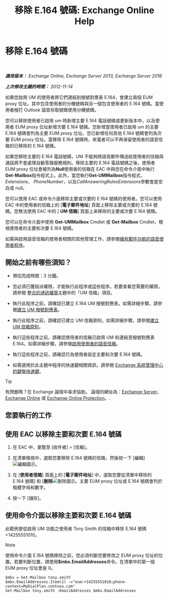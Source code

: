 ﻿---
title: '移除 E.164 號碼: Exchange Online Help'
TOCTitle: 移除 E.164 號碼
ms:assetid: 17941918-7dc5-41a0-b540-09f2f907362b
ms:mtpsurl: https://technet.microsoft.com/zh-tw/library/JJ662759(v=EXCHG.150)
ms:contentKeyID: 50553941
ms.date: 05/23/2018
mtps_version: v=EXCHG.150
ms.translationtype: MT
---

# 移除 E.164 號碼

 

_**適用版本：** Exchange Online, Exchange Server 2013, Exchange Server 2016_

_**上次修改主題的時間：** 2012-11-14_

如果您啟用 UM 的使用者將它們連結到撥號對應表 E.164，會建立兩個 EUM proxy 位址。其中包含使用者的分機號碼與另一個包含使用者的 E.164 號碼。當使用者撥打 Outlook 語音存取號碼使用分機號碼。

您可以移除使用者已啟用 um 時新增主要 E.164 電話號碼或更新版本中，以及使用者 EUM proxy 位址新增次要 E.164 號碼。您新增當使用者已啟用 um 的主要 E.164 號碼會列為主要 EUM proxy 位址。您已新增任何其他 E.164 號碼會列為次要 EUM proxy 位址。當移除 E.164 號碼時，來電者可以不再保留使用者的語音信箱的已移除的 E.164 號碼。

如果您移除主要的 E.164 電話號碼，UM 不能夠將語音郵件傳送給使用者的信箱與通話將不會處理自動答錄服務規則。移除主要的 E.164 電話號碼之後，使用者 EUM proxy 位址會被列為**Null**使用者的信箱在 EAC 中與您在命令介面中執行**Get-Mailbox**指令程式上。此外，當您執行**Get-UMMailbox**指令程式， *Extensions*、 *PhoneNumber*，以及*CallAnsweringRulesExtensions*參數會是空白或 null。

您可以使用 EAC 或命令介面移除主要或次要的 E.164 號碼的使用者。您可以使用 EAC 中的使用者的信箱上的 \[**電子郵件地址**\] 頁面上移除主要或次要的 E.164 號碼。您無法使用 EAC 中的 \[ **UM 信箱**\] 頁面上来移除的主要或次要 E.164 號碼。

您可以在命令介面中使用 **Get-UMMailbox** Cmdlet 或 **Get-Mailbox** Cmdlet，檢視使用者的主要和次要 E.164 號碼。

如需與啟用語音信箱的使用者相關的其他管理工作，請參閱[擁有郵件功能的語音使用者程序](voice-mail-enabled-user-procedures-exchange-2013-help.md)。

## 開始之前有哪些須知？

  - 預估完成時間：3 分鐘。

  - 您必須已獲指派權限，才能執行此程序或這些程序。若要查看您需要的權限，請參閱 [整合的通訊權限](unified-messaging-permissions-exchange-2013-help.md)主題中的「UM 信箱」項目。

  - 執行此程序之前，請確認已建立 E.164 UM 撥號對應表。如需詳細步驟，請參閱[建立 UM 撥號對應表](https://docs.microsoft.com/zh-tw/exchange/voice-mail-unified-messaging/connect-voice-mail-system/create-um-dial-plan)。

  - 執行此程序之前，請確認已建立 UM 信箱原則。如需詳細步驟，請參閱[建立 UM 信箱原則](https://docs.microsoft.com/zh-tw/exchange/voice-mail-unified-messaging/set-up-voice-mail/create-um-mailbox-policy)。

  - 執行這些程序之前，請確認使用者的信箱已啟用 UM 和連結至撥號對應表 E.164。如需詳細步驟，請參閱[啟用使用者的語音信箱](https://docs.microsoft.com/zh-tw/exchange/voice-mail-unified-messaging/set-up-voice-mail/enable-a-user-for-voice-mail)。

  - 執行這些程序之前，請確認已為使用者設定主要和次要 E.164 號碼。

  - 如需適用於此主題中程序的快速鍵相關資訊，請參閱 [Exchange 系統管理中心的鍵盤快速鍵](keyboard-shortcuts-in-the-exchange-admin-center-exchange-online-protection-help.md)。


> [!TIP]  
> 有問題嗎？在 Exchange 論壇中尋求協助。 論壇的網址為：<a href="https://go.microsoft.com/fwlink/p/?linkid=60612">Exchange Server</a>、 <a href="https://go.microsoft.com/fwlink/p/?linkid=267542">Exchange Online</a> 或 <a href="https://go.microsoft.com/fwlink/p/?linkid=285351">Exchange Online Protection</a>。.




## 您要執行的工作

## 使用 EAC 以移除主要和次要 E.164 號碼

1.  在 EAC 中，瀏覽至 \[收件者\] \> \[信箱\]。

2.  在清單檢視中，選取您要移除 E.164 號碼的信箱，然後按一下 \[編輯\]![編輯圖示](images/JJ218640.6f53ccb2-1f13-4c02-bea0-30690e6ea71d(EXCHG.150).gif "編輯圖示")。

3.  在 \[**使用者信箱**\] 頁面上的 \[**電子郵件地址**\] 中，選取您要從清單中移除的 E.164 號碼\] 和 \[**刪除**![刪除圖示](images/JJ651670.14f639f6-61e8-4418-bbfb-0db14de9d2f5(EXCHG.150).gif "刪除圖示")。主要 EUM proxy 位址或 E.164 號碼會列於粗體字母和數字。

4.  按一下 \[儲存\]。

## 使用命令介面以移除主要和次要 E.164 號碼

此範例會從啟用 UM 功能之使用者 Tony Smith 的信箱中移除 E.164 號碼 +14255551010。


> [!NOTE]  
> 使用命令介面 E.164 號碼移除之前，您必須判斷您要修改之 EUM proxy 位址的位置。若要判斷位置，請使用<strong>$mbx.EmailAddresses</strong>命令。在清單中的第一個 EUM proxy 位址會是 0。




    $mbx = Get-Mailbox tony.smith
    $mbx.EmailAddresses.Item(1) -="eum:+14255551010;phone-context=MyDialPlan.contoso.com"
    Set-Mailbox tony.smith -EmailAddresses $mbx.EmailAddresses

